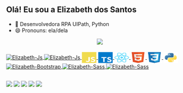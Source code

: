 ## Olá! Eu sou a Elizabeth dos Santos

- 🔭  Desenvolvedora RPA  UIPath, Python
- 😄  Pronouns: ela/dela

<div align="center">
  <a href="https://github.com/elizabethesantos">
  
  <img height="180em" src="https://github-readme-stats.vercel.app/api/top-langs/?username=elizabethesantos&layout=compact&langs_count=7&theme=dracula"/>
</div>
<div style="display: inline_block"><br>
  <img align="center" alt="Elizabeth-Js" height="40" width="100"     src="https://camo.githubusercontent.com/9d7eed2fcf4ef81a1925be63f140fe74e61c168e7e6bc474793feedd9844b04e/68747470733a2f2f7365656b6c6f676f2e636f6d2f696d616765732f552f7569706174682d6c6f676f2d413143344641323034432d7365656b6c6f676f2e636f6d2e706e67">
  <img align="center" alt="Elizabeth-Js" height="30" width="40" src="https://camo.githubusercontent.com/dc9e7e657b4cd5ba7d819d1a9ce61434bd0ddbb94287d7476b186bd783b62279/68747470733a2f2f63646e2e6a7364656c6976722e6e65742f67682f64657669636f6e732f64657669636f6e2f69636f6e732f6769742f6769742d6f726967696e616c2e737667">
  <img align="center" alt="Elizabeth-Js" height="30" width="40" src="https://raw.githubusercontent.com/devicons/devicon/master/icons/javascript/javascript-plain.svg">
  <img align="center" alt="Elizabeth-Ts" height="30" width="40" src="https://raw.githubusercontent.com/devicons/devicon/master/icons/typescript/typescript-plain.svg">
  <img align="center" alt="Elizabeth-React" height="30" width="40" src="https://raw.githubusercontent.com/devicons/devicon/master/icons/react/react-original.svg">
  <img align="center" alt="Elizabeth-HTML" height="30" width="40" src="https://raw.githubusercontent.com/devicons/devicon/master/icons/html5/html5-original.svg">
  <img align="center" alt="Elizabeth-CSS" height="30" width="40" src="https://raw.githubusercontent.com/devicons/devicon/master/icons/css3/css3-original.svg">
  <img align="center" alt="Elizabeth-Python" height="30" width="40" src="https://raw.githubusercontent.com/devicons/devicon/master/icons/python/python-original.svg">
  <img align="center" alt="Elizabeth-Bootstrap" height="30" width="40"src="https://cdn.jsdelivr.net/gh/devicons/devicon/icons/bootstrap/bootstrap-plain-wordmark.svg">
  <img align="center" alt="Elizabeth-Sass" height="30" width="40" src="https://cdn.jsdelivr.net/gh/devicons/devicon/icons/sass/sass-original.svg">
  <img align="center" alt="Elizabeth-Sass" height="30" width="40" src="https://cdn.jsdelivr.net/gh/devicons/devicon/icons/wordpress/wordpress-plain-wordmark.svg">    
</div>

  ##
  
<div> 
  <a href="https://www.instagram.com/elizabethsantos2487/" target="_blank " ><img src="https://img.shields.io/badge/-Instagram-%23E4405F?style=for-the-badge&logo=instagram&logoColor=white" target="_blank"></a>
 	<a href="https://www.twitch.tv/elizabethsantos24" target="_blank"><img src="https://img.shields.io/badge/Twitch-9146FF?style=for-the-badge&logo=twitch&logoColor=white" target="_blank"></a>
 <a href="https://discord.com/channels/@elizabethsantos#7619" target="_blank"><img src="https://img.shields.io/badge/Discord-7289DA?style=for-the-badge&logo=discord&logoColor=white" target="_blank"></a> 
  <a href = "mailto:elizabethsantos2402@gmail.com"><img src="https://img.shields.io/badge/-Gmail-%23333?style=for-the-badge&logo=gmail&logoColor=white" target="_blank"></a>
  <a href="https://www.linkedin.com/in/elizabeth-santos-322196197/" target="_blank"><img src="https://img.shields.io/badge/-LinkedIn-%230077B5?style=for-the-badge&logo=linkedin&logoColor=white" target="_blank"></a> 
 
 
</div>



